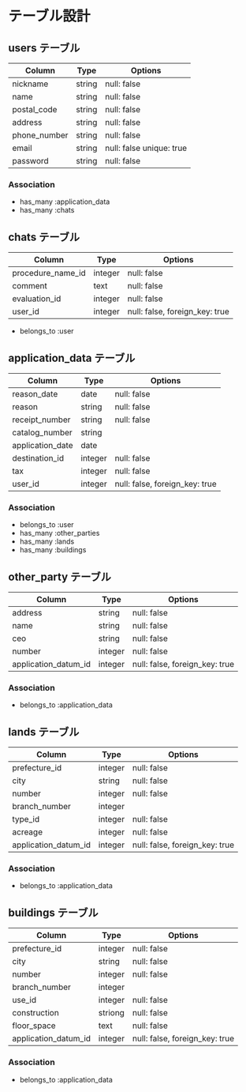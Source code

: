 # テーブル設計

## users テーブル

| Column       | Type   | Options                  |
| ------------ | ------ | ------------------------ |
| nickname     | string | null: false              |
| name         | string | null: false              |
| postal_code  | string | null: false              |
| address      | string | null: false              |
| phone_number | string | null: false              |
| email        | string | null: false unique: true |
| password     | string | null: false              |

### Association

- has_many :application_data
- has_many :chats

## chats テーブル

| Column            | Type    | Options                        |
| ----------------- | ------- | ------------------------------ |
| procedure_name_id | integer | null: false                    |
| comment           | text    | null: false                    |
| evaluation_id     | integer | null: false                    |
| user_id           | integer | null: false, foreign_key: true |

- belongs_to :user

## application_data テーブル

| Column           | Type    | Options                        |
| ---------------- | ------- | ------------------------------ |
| reason_date      | date    | null: false                    |
| reason           | string  | null: false                    |
| receipt_number   | string  | null: false                    |
| catalog_number   | string  |                                |
| application_date | date    |                                |
| destination_id   | integer | null: false                    |
| tax              | integer | null: false                    |
| user_id          | integer | null: false, foreign_key: true |


### Association

- belongs_to :user
- has_many :other_parties
- has_many :lands
- has_many :buildings

## other_party テーブル

| Column                | Type    | Options                        |
| --------------------- | ------- | ------------------------------ |
| address               | string  | null: false                    |
| name                  | string  | null: false                    |
| ceo                   | string  | null: false                    |
| number                | integer | null: false                    |
| application_datum_id  | integer | null: false, foreign_key: true |


### Association

- belongs_to :application_data

## lands テーブル

| Column                | Type    | Options                        |
| --------------------- | ------- | ------------------------------ |
| prefecture_id         | integer | null: false                    |
| city                  | string  | null: false                    |
| number                | integer | null: false                    |
| branch_number         | integer |                                |
| type_id               | integer | null: false                    |
| acreage               | integer | null: false                    |
| application_datum_id  | integer | null: false, foreign_key: true |


### Association

- belongs_to :application_data

## buildings テーブル

| Column                | Type    | Options                        |
| --------------------- | ------- | ------------------------------ |
| prefecture_id         | integer | null: false                    |
| city                  | string  | null: false                    |
| number                | integer | null: false                    |
| branch_number         | integer |                                |
| use_id                | integer | null: false                    |
| construction          | striong | null: false                    |
| floor_space           | text    | null: false                    |
| application_datum_id  | integer | null: false, foreign_key: true |


### Association

- belongs_to :application_data
